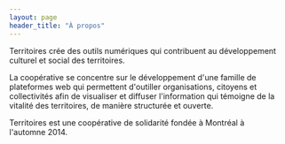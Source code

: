 ```yaml
---
layout: page
header_title: "À propos"
---
```


Territoires crée des outils numériques qui contribuent au développement culturel et social des territoires. 

La coopérative se concentre sur le développement d'une famille de plateformes web qui permettent d'outiller organisations, citoyens et collectivités afin de visualiser et diffuser l'information qui témoigne de la vitalité des territoires, de manière structurée et ouverte.

Territoires est une coopérative de solidarité fondée à Montréal à l'automne&nbsp;2014.
